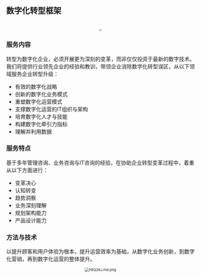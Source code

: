 ## 数字化转型框架



<br>

<div align="center"><img src="https://z3.ax1x.com/2021/08/23/h9mG7T.png" style="zoom:40%;" /></div>

### 服务内容

转型为数字化企业，必须开展更为深刻的变革，而非仅仅投资于最新的数字技术。我们将提供行业领先企业的经验和教训，带领企业消除数字化转型误区，从以下领域服务企业转型升级：

* 有效的数字化战略
* 创新的数字化业务模式
* 重塑数字化运营模式
* 支撑数字化运营的IT组织与架构
* 培育数字化人才与技能
* 构建数字化牵引力指标
* 理解并利用数据

### 服务特点

基于多年管理咨询、业务咨询与IT咨询的经验，在协助企业转型变革过程中，着重从以下方面进行：

* 变革决心
* 认知转变
* 趋势洞察
* 业务深刻理解
* 规划架构能力
* 产品设计能力

### 方法与技术

以提升顾客和用户体验为根本，提升运营效率为基础，从数字化业务创新，到数字化营销，再到数字化运营的整体提升。

<div align="center"><img src="https://z3.ax1x.com/2021/08/23/h9Q26J.md.png" alt="h9Q26J.md.png" style="zoom:68%;" /></div>





